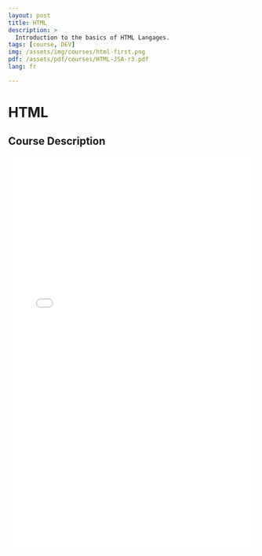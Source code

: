 ```yaml
---
layout: post
title: HTML
description: >
  Introduction to the basics of HTML Langages.
tags: [course, DEV]
img: /assets/img/courses/html-first.png
pdf: /assets/pdf/courses/HTML-JSA-r3.pdf
lang: fr

---
```

# HTML
## Course Description

<embed src="/assets/pdf/courses/HTML-JSA-r3.pdf" width="100%" height="800px" type='application/pdf'/>
